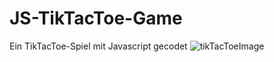# JS-TikTacToe-Game
Ein TikTacToe-Spiel mit Javascript gecodet
![tikTacToeImage](https://user-images.githubusercontent.com/60541600/163629921-37b0c042-05a5-4f4e-94f4-5e5a49c8d0a7.PNG)
